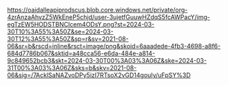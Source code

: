 https://oaidalleapiprodscus.blob.core.windows.net/private/org-4zrAnzaAhvzZ5WkEneP5chjd/user-3ujetfGuuwHZdqS5fcAWPacY/img-egTzEW5HODSTBNClcem4ODsY.png?st=2024-03-30T10%3A55%3A50Z&se=2024-03-30T12%3A55%3A50Z&sp=r&sv=2021-08-06&sr=b&rscd=inline&rsct=image/png&skoid=6aaadede-4fb3-4698-a8f6-684d7786b067&sktid=a48cca56-e6da-484e-a814-9c849652bcb3&skt=2024-03-30T00%3A03%3A06Z&ske=2024-03-31T00%3A03%3A06Z&sks=b&skv=2021-08-06&sig=/7AcklSaNAZvoDPy5izI7RTsoX2vGD14gouIy/uFpSY%3D